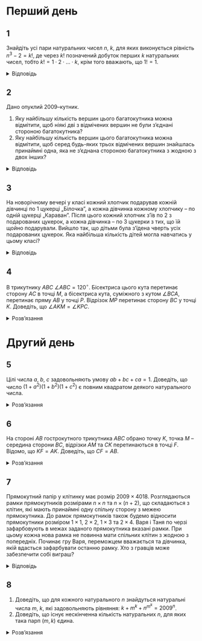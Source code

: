 # Перший день
## 1
Знайдіть усі пари натуральних чисел $n$, $k$, для яких виконується рівність $n^3 -2 = k!$, де через $k!$ позначений добуток перших $k$ натуральних чисел, тобто $k! = 1 \cdot 2 \cdot \ldots \cdot k$, крім того вважають, що $1! = 1$.
<details><summary>Відповідь</summary>

$n = 2$, $k = 3$
<details><summary>Розв’язання</summary>

При $k \geq 2$ сума $(k! + 2)$ кратна 2, тому $n = 2m$. Тоді при $k \geq 4$ у рівності $(2m)^3-k!=2$ ліва частина ділиться на 4, а права – ні. Таким чином, нам залишається перебрати випадки $k = 1, 2, 3$. Простим перебором і знаходимо єдиний розв’язок.
</details></details>

## 2
Дано опуклий 2009–кутник.
1. Яку найбільшу кількість вершин цього багатокутника можна відмітити, щоб ніякі дві з відмічених вершин не були з’єднані стороною багатокутника?
2. Яку найбільшу кількість вершин цього багатокутника можна відмітити, щоб серед будь-яких трьох відмічених вершин знайшлась принаймні одна, яка не з’єднана стороною багатокутника з жодною з двох інших?
<details><summary>Відповідь</summary>

1. 1004;
2. 1339.
<details><summary>Розв’язання</summary>

1. Перенумеруємо усі вершини номерами $1, 2, \ldots, 2009$. Відмітимо усі ті, які мають парні номери: $2, 4, 6, \ldots, 2008$. Покажемо, що більшу кількість відмітити неможливо. Дійсно, наприклад, ми відмітили вершину 1, тоді точно не можуть бути відміченими вершини 2 та 2009. А далі в кожній з тих пар, що залишились: $3 - 4, 5 - 6, \ldots, 2007 - 2008$ можна відмітити щонайбільше по одній вершині, тому максимум і виходить $1003 + 1 = 1004$ вершини.
2. Аналогічно до пункту 1) нам треба відмітити вершини таким чином, щоб серед них не було трьох поспіль. Відмітимо їх таким чином: $1, 2, 4, 5, 7, 8, \ldots, 2005, 2006, 2008$, тобто до відмічених не включаються усі вершини, які кратні 3, та вершина з номером 2009. Таким чином усього 1339 вершини. Покажемо, що більше обрати не можна. Зрозуміло, що ми обов’язково виберемо принаймні дві сусідні вершини, нехай це 1 та 2, тоді точно не будуть включені до відмічених вершини з номерами 3 та 2009, а далі з кожної з наведеної трійки вершин можна обрати щонайбільше по дві: $4 - 6$, $7 - 9$, $2005 - 2007$. Ще можна відмітити також вершину 2008. Таким чином максимум можна відмітити 1339 вершин.
</details></details>

## 3
На новорічному вечері у класі кожний хлопчик подарував кожній дівчинці по 1 цукерці „Білочка”, а кожна дівчинка кожному хлопчику – по одній цукерці „Караван”. Після цього кожний хлопчик з’їв по 2 з подарованих цукерок, а кожна дівчинка – по 3 цукерки з тих, що їй щойно подарували. Вийшло так, що дітьми була з’їдена чверть усіх подарованих цукерок. Яка найбільша кількість дітей могла навчатись у цьому класі?
<details><summary>Відповідь</summary>
35
<details><summary>Розв’язання</summary>

Нехай у класі хлопчиків $x$, а дівчат – $y$, тоді з умов задачі маємо таку рівність: $2xy = 4(3y + 2x)$, з якої маємо таке: $xy - 6y - 4x = 0$ або $(x - 6)(y - 4) = 24$. Достатньо далі переглянути усі дільники числа 24 і одержати різні можливі відповіді, серед яких максимальне значення $(x + y)$ буде для двох випадків: $\begin{cases} x - 6 = 1, \\ y - 4 = 24, \end{cases}$ або $\begin{cases} x - 6 = 24, \\ y - 4 = 1, \end{cases}$ для кожного з них відповідь буде: $x + y = 7 + 28 = 30 + 5 = 35$.
</details></details>

## 4
В трикутнику $ABC$ $\angle ABC = 120^\circ$. Бісектриса цього кута перетинає сторону $AC$ в точці $M$, а бісектриса кута, суміжного з кутом $\angle BCA$, перетинає пряму $AB$ у точці $P$. Відрізок $MP$ перетинає сторону $BC$ у точці $K$. Доведіть, що $\angle AKM = \angle KPC$.
<details><summary>Розв’язання</summary>

Покажемо, що $AK$ – бісектриса $\angle BAM$. Точка $P$ рівновіддалена від прямих $BC$ і $AC$, а також від прямих $BM$ і $BC$, оскільки $\angle ABM = \angle MBC = \angle CBP = 60^\circ$. Тому точка $P$ – рівновіддалена від прямих $BM$ і $MC$, отже точка $P$ належить бісектрисі $\angle BMC$. Тому точка $K$ рівновіддалена від прямих $AC$ і $BM$, а також від $BM$ і $AP$, тому $AK$ – бісектриса $\angle BAC$.

Позначимо $\angle BAK = \angle KAC = \alpha$, тоді послідовно обчислюємо: $\angle KMC = \frac{1}{2} \angle BMC =\frac{1}{2}(60^\circ + 2\alpha) = 30^\circ + \alpha$. $\angle BCA = 60^\circ - 2\alpha$, $\angle BCP = \frac{1}{2}(180^\circ - 60^\circ + 2\alpha) = 60^\circ + \alpha$, $\angle ACP = 60^\circ - 2\alpha + 60^\circ + \alpha = 120^\circ - \alpha$. $\angle MPC = 180^\circ - (120^\circ - \alpha + 30^\circ + \alpha) = 30^\circ$; $\angle AKM = 180^\circ - \angle AMK - \alpha = \angle KMC - \alpha = 30^\circ + \alpha - \alpha = 30^\circ = \angle MPC$, що й треба було довести.
</details>

# Другий день
## 5
Цілі числа $a$, $b$, $c$ задовольняють умову $ab + bc + ca =1$. Доведіть, що число $(1+a^2)(1+b^2)(1+c^2)$ є повним квадратом деякого натурального числа.
<details><summary>Розв’язання</summary>

Додамо до рівності $a^2$, тоді маємо: $a^2+ab+bc+ca=1+a^2$ або $(a + b)(a + c) = 1 + a^2$. Аналогічно: $(a+b)(b + c) = 1 + b^2$ та $(c+b)(a + c) = 1 + c^2$. Якщо тепер усі рівності перемножити, одержимо, що $(1+a^2)(1+b^2)(1+c^2)=\left((a+b)(b+c)(a+c)\right)^2$, що й треба було довести.
</details>

## 6
На стороні $AB$ гострокутного трикутника $ABC$ обрано точку $K$, точка $M$ – середина сторони $BC$, відрізки $AM$ та $CK$ перетинаються в точці $F$. Відомо, що $KF = AK$. Доведіть, що $CF = AB$.
<details><summary>Розв’язання</summary>

На промені $AM$ оберемо таку точку $Q$, що $MQ = AM$. Тоді $ACQB$ – паралелограм і $\angle KAF = \angle FQC =\angle CFQ\implies CF=CQ=AB$, що й треба було довести.
</details>

## 7
Прямокутний папір у клітинку має розмір $2009\times 4018$. Розглядаються рамки прямокутників розмірами $n\times n$ та $n\times (n+2)$, що складаються з клітин, які мають принаймні одну спільну сторону з межею прямокутника. До рамок прямокутників також будемо відносити прямокутники розміром $1\times 1$, $2\times 2$, $1\times 3$ та $2\times 4$. Варя і Таня по черзі зафарбовують в межах заданого прямокутника вказані рамки. При цьому кожна нова рамка не повинна мати спільних клітин з жодною з попередніх. Починає гру Варя, переможцем вважається та дівчинка, якій вдасться зафарбувати останню рамку. Хто з гравців може забезпечити собі виграш?
<details><summary>Відповідь</summary>
Перемагає Варя.
<details><summary>Розв’язання</summary>

Першим ходом Варя розбиває папір $2009\times 4018$ на два однакових прямокутники розміру $2007\times 2009$, фарбуючи прямокутник розміром $2009\times 2011$, ходом зображеним на рис.10. Далі Варя просто повторює ходи Тані на іншому прямокутнику.
</details></details>

## 8
1. Доведіть, що для кожного натурального $n$ знайдуться натуральні числа $m$, $k$, які задовольняють рівняння: $k + m^k + n^{m^k} = 2009^n$.
2. Доведіть, що існує нескінченна кількість натуральних $n$, для яких така парп $(m, k)$ єдина.
<details><summary>Розв’язання</summary>

1. Покладемо $m = 1$, тоді одержимо: $k + 1 + n^1 = 2009^n$, або $k = 2009^n - 1 - n$. Зрозуміло, що це і є розв’язок: $(n, m, k) = (n, 1, 2009^n - n - 1)$.
2. Якщо $m = 1$, рівняння зводиться до: $k + 1 + n = 2009^n$, яке виконується при єдиному значенні $k$. Отже, нові розв’язки можуть існувати лише за умови $m \ge 2$.

	Розглянемо $n = 2009^s$, де $s$ – натуральне. Тоді: $2009^{sm^k} < k + m^k + n^{m^k} = 2009^{2009^s}$, звідки: $s \cdot m^k < 2009^s$, тобто: $m^k < 2009^s$. Скористаємося наступною лемою:

	**Лема:** Для будь-якого натурального $n$ виконується нерівність: $2^n \geq n$.

	З цієї леми випливає, що при $m \geq 2$: $m^k \geq 2^k \geq k$, тобто: $k + m^k < 2009^s + 2009^s = 2\cdot 2009^s$. Але $k+m^k= 2009^{2009^s} - n^{m^k} = 2009^{2009^s} - 2009^{s\cdot m^k}$. Оскільки: $2009^s > 2 \cdot 1000^s > 2 \cdot 2^s \geq 2s$, а $m\ge 2$, то вираз справа ділиться на $2009^{2s}$. В той же час: $1 < k + m^k < 2 \cdot 2009^s$ не може ділитися на $2009^{2s}$, тобто для таких $n$ розв’язок єдиний. І очевидно, що таких $n$ нескінченно багато.
</details>
